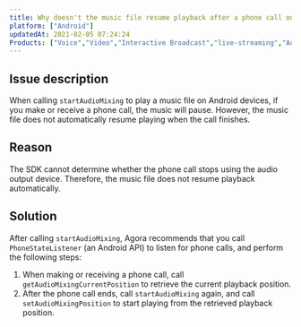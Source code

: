 ```yaml
---
title: Why doesn't the music file resume playback after a phone call on an Android device?
platform: ["Android"]
updatedAt: 2021-02-05 07:24:24
Products: ["Voice","Video","Interactive Broadcast","live-streaming","Audio Broadcast"]
---
```

## Issue description

When calling `startAudioMixing` to play a music file on Android devices, if you make or receive a phone call, the music will pause. However, the music file does not automatically resume playing when the call finishes.

## Reason

The SDK cannot determine whether the phone call stops using the audio output device. Therefore, the music file does not resume playback automatically.

## Solution

After calling `startAudioMixing`, Agora recommends that you call `PhoneStateListener` (an Android API) to listen for phone calls, and perform the following steps:

1. When making or receiving a phone call, call `getAudioMixingCurrentPosition` to retrieve the current playback position.
2. After the phone call ends, call `startAudioMixing` again, and call `setAudioMixingPosition` to start playing from the retrieved playback position.